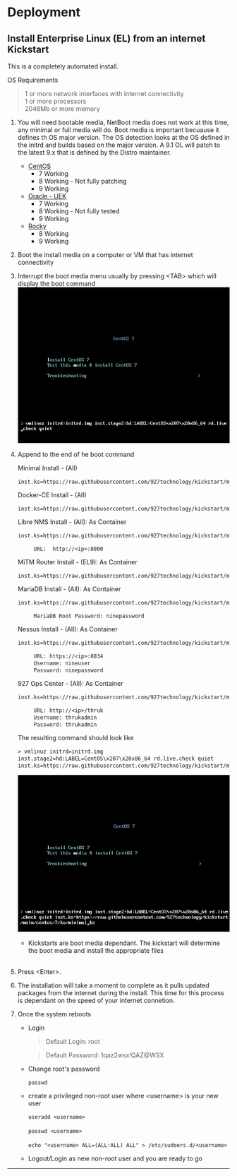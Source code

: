 # Deployment


## Install Enterprise Linux (EL) from an internet Kickstart

This is a completely automated install.   

OS Requirements
> 1 or more network interfaces with internet connectivity </br>
> 1 or more processors </br>
> 2048Mb or more memory 

1. You will need bootable media, NetBoot media does not work at this time, any minimal or full media will do.  Boot media is important becuause it defines th OS major version.  The OS detection looks at the OS defined in the initrd and builds based on the major version.  A 9.1 OL will patch to the latest 9.x that is defined by the Distro maintainer.
    * [CentOS](https://www.centos.org/download/)
        * 7 Working
        * 8 Working - Not fully patching
        * 9 Working
    * [Oracle - UEK](https://yum.oracle.com/oracle-linux-isos.html)
        * 7 Working
        * 8 Working - Not fully tested
        * 9 Working
    * [Rocky](https://rockylinux.org/download/)
        * 8 Working
        * 9 Working
1. Boot the install media on a computer or VM that has internet connectivity
1. Interrupt the boot media menu usually by pressing \<TAB\> which will display the boot command
    ![kickstart1](./docs/images/kickstart1.png "Boot Menu")
1. Append to the end of he boot command
    

    Minimal Install - (All)
    ```
    inst.ks=https://raw.githubusercontent.com/927technology/kickstart/main/distro/el/minimal.ks
    ```   
    
    Docker-CE Install - (All)
    ```
    inst.ks=https://raw.githubusercontent.com/927technology/kickstart/main/distro/el/docker.ks
    ``` 
    
    Libre NMS Install - (All): As Container
    ```
    inst.ks=https://raw.githubusercontent.com/927technology/kickstart/main/distro/el/librenms.ks 
    ```
            URL:  http://<ip>:8000

    
    MiTM Router Install - (EL9): As Container
    ```
    inst.ks=https://raw.githubusercontent.com/927technology/kickstart/main/distro/el/mitmrouter.ks 
    ```
    MariaDB Install - (All): As Container
    ```
    inst.ks=https://raw.githubusercontent.com/927technology/kickstart/main/distro/el/mariadb.ks 
    ```
            MariaDB Root Password: ninepassword


    Nessus Install - (All): As Container
    ```
    inst.ks=https://raw.githubusercontent.com/927technology/kickstart/main/distro/el/nessus.ks 
    ```
            URL: https://<ip>:8834
            Username: nineuser        
            Password: ninepassword

    927 Ops Center - (All): As Container
    ```
    inst.ks=https://raw.githubusercontent.com/927technology/kickstart/main/distro/el/ops.ks 
    ```


            URL: http://<ip>/thruk
            Username: thrukadmin    
            Password: thrukadmin


    The resulting command should look like
    ```
    > vmlinuz initrd=initrd.img inst.stage2=hd:LABEL=CentOS\x207\x20x86_64 rd.live.check quiet inst.ks=https://raw.githubusercontent.com/927technology/kickstart/main/distro/el/minimal.ks
    ```

    ![kickstart2](./docs/images/kickstart2.png "Boot Menu 2")

    * Kickstarts are boot media dependant.  The kickstart will determine the boot media and install the appropriate files
    
    </br>

1. Press \<Enter\>.
1. The installation will take a moment to complete as it pulls updated packages from the internet during the install.  This time for this process is dependant on the speed of your internet connetion.
1. Once the system reboots
    * Login

        > Default Login: root

        > Default Password: 1qaz2wsx!QAZ@WSX
    * Change root's password
        ```
        passwd
        ```
    * create a privileged non-root user where \<username\> is your new user
        ```
        useradd <username>

        passwd <username>
        
        echo "<username> ALL=(ALL:ALL) ALL" > /etc/sudoers.d/<username>
        ```
    * Logout/Login as new non-root user and you are ready to go

---


